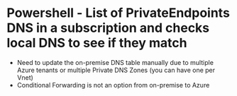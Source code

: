 # Powershell - List of PrivateEndpoints DNS in a subscription and checks local DNS to see if they match

  - Need to update the on-premise DNS table manually due to multiple Azure tenants or multiple Private DNS Zones (you can have one per Vnet)
  - Conditional Forwarding is not an option from on-premise to Azure